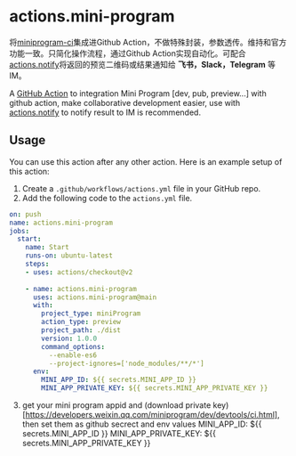 # actions.mini-program

将[miniprogram-ci](https://developers.weixin.qq.com/miniprogram/dev/devtools/ci.html)集成进Github Action，不做特殊封装，参数透传。维持和官方功能一致。只简化操作流程，通过Github Action实现自动化。可配合[actions.notify](https://github.com/echoings/actions.notify)将返回的预览二维码或结果通知给 **飞书，Slack，Telegram** 等IM。

A [GitHub Action](https://github.com/features/actions) to integration Mini Program [dev, pub, preview...] with github action, make collaborative development easier, use with [actions.notify](https://github.com/echoings/actions.notify) to notify result to IM is recommended.

## Usage

You can use this action after any other action. Here is an example setup of this action:

1. Create a `.github/workflows/actions.yml` file in your GitHub repo.
2. Add the following code to the `actions.yml` file.

```yml
on: push
name: actions.mini-program
jobs:
  start:
    name: Start
    runs-on: ubuntu-latest
    steps:
    - uses: actions/checkout@v2
    
    - name: actions.mini-program
      uses: actions.mini-program@main
      with:
        project_type: miniProgram
        action_type: preview
        project_path: ./dist
        version: 1.0.0
        command_options:
          --enable-es6
          --project-ignores=['node_modules/**/*']
      env:
        MINI_APP_ID: ${{ secrets.MINI_APP_ID }}
        MINI_APP_PRIVATE_KEY: ${{ secrets.MINI_APP_PRIVATE_KEY }}

```

3. get your mini program appid and (download private key)[https://developers.weixin.qq.com/miniprogram/dev/devtools/ci.html], then set them as github secrect and env values
  MINI_APP_ID: ${{ secrets.MINI_APP_ID }}
  MINI_APP_PRIVATE_KEY: ${{ secrets.MINI_APP_PRIVATE_KEY }}
